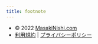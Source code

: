 ```yaml
---
title: footnote
---
```


* © 2022 [MasakiNishi.com](/)
* [利用規約](/user-terms/) | [プライバシーポリシー](/privacy-policy/)
